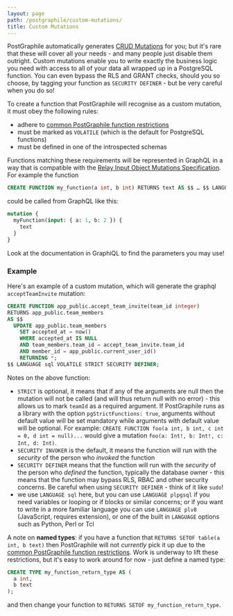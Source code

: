```yaml
---
layout: page
path: /postgraphile/custom-mutations/
title: Custom Mutations
---
```


PostGraphile automatically generates
[CRUD Mutations](/postgraphile/crud-mutations/) for you; but it's rare that
these will cover all your needs - and many people just disable them outright.
Custom mutations enable you to write exactly the business logic you need with
access to all of your data all wrapped up in a PostgreSQL function. You can even
bypass the RLS and GRANT checks, should you so choose, by tagging your function
as `SECURITY DEFINER` - but be very careful when you do so!

To create a function that PostGraphile will recognise as a custom mutation, it
must obey the following rules:

- adhere to
  [common PostGraphile function restrictions](/postgraphile/function-restrictions/)
- must be marked as `VOLATILE` (which is the default for PostgreSQL functions)
- must be defined in one of the introspected schemas

Functions matching these requirements will be represented in GraphQL in a way
that is compatible with the
[Relay Input Object Mutations Specification](https://relay.dev/docs/en/mutations).
For example the function

```sql
CREATE FUNCTION my_function(a int, b int) RETURNS text AS $$ … $$ LANGUAGE sql VOLATILE;
```

could be called from GraphQL like this:

```graphql
mutation {
  myFunction(input: { a: 1, b: 2 }) {
    text
  }
}
```

Look at the documentation in GraphiQL to find the parameters you may use!

### Example

Here's an example of a custom mutation, which will generate the graphql
`acceptTeamInvite` mutation:

```sql
CREATE FUNCTION app_public.accept_team_invite(team_id integer)
RETURNS app_public.team_members
AS $$
  UPDATE app_public.team_members
    SET accepted_at = now()
    WHERE accepted_at IS NULL
    AND team_members.team_id = accept_team_invite.team_id
    AND member_id = app_public.current_user_id()
    RETURNING *;
$$ LANGUAGE sql VOLATILE STRICT SECURITY DEFINER;
```

Notes on the above function:

- `STRICT` is optional, it means that if any of the arguments are null then the
  mutation will not be called (and will thus return null with no error) - this
  allows us to mark `teamId` as a required argument. If PostGraphile runs as a
  library with the option `pgStrictFunctions: true`, arguments without default
  value will be set mandatory while arguments with default value will be
  optional. For example:
  `CREATE FUNCTION foo(a int, b int, c int = 0, d int = null)...` would give a
  mutation `foo(a: Int!, b: Int!, c: Int, d: Int)`.
- `SECURITY INVOKER` is the default, it means the function will run with the
  _security_ of the person who _invoked_ the function
- `SECURITY DEFINER` means that the function will run with the _security_ of the
  person who _defined_ the function, typically the database owner - this means
  that the function may bypass RLS, RBAC and other security concerns. Be careful
  when using `SECURITY DEFINER` - think of it like `sudo`!
- we use `LANGUAGE sql` here, but you can use `LANGUAGE plpgsql` if you need
  variables or looping or if blocks or similar concerns; or if you want to write
  in a more familiar language you can use `LANGUAGE plv8` (JavaScript, requires
  extension), or one of the built in `LANGUAGE` options such as Python, Perl or
  Tcl

A note on **named types**: if you have a function that
`RETURNS SETOF table(a int, b text)` then PostGraphile will not _currently_ pick
it up due to the
[common PostGraphile function restrictions](/postgraphile/function-restrictions/).
Work is underway to lift these restrictions, but it's easy to work around for
now - just define a named type:

```sql
CREATE TYPE my_function_return_type AS (
  a int,
  b text
);
```

and then change your function to `RETURNS SETOF my_function_return_type`.

<!--
### Graphile Plugins

If you prefer adding mutations on the JavaScript side, you can use
`ExtendSchemaPlugin` from `graphile-utils`; see [Schema
Plugins](/postgraphile/extending/) for more information.

### GraphQL Schema Stitching

You can also stitch multiple GraphQL schemas together, you can read more about
doing this with PostGraphile here: [Authenticated and Stitched Schemas with
PostGraphile, Passport and
Stripe](https://medium.com/@sastraxi/authenticated-and-stitched-schemas-with-postgraphile-passport-and-stripe-a51490a858a2).

-->
